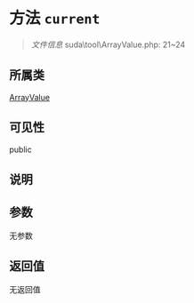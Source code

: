 # 方法 `current`

> *文件信息* suda\tool\ArrayValue.php: 21~24

## 所属类 

[ArrayValue](../ArrayValue.md)

## 可见性

 public 

## 说明



## 参数


无参数


## 返回值

无返回值
